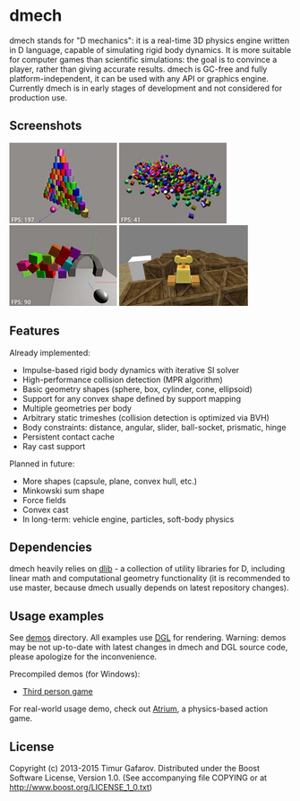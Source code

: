 dmech
=====
dmech stands for "D mechanics": it is a real-time 3D physics engine written in D language, capable of simulating rigid body dynamics. It is more suitable for computer games than scientific simulations: the goal is to convince a player, rather than giving accurate results. dmech is GC-free and fully platform-independent, it can be used with any API or graphics engine. Currently dmech is in early stages of development and not considered for production use.

Screenshots
-----------
[![Screenshot1](/images/screenshot1_thumb.jpg)](/images/screenshot1.jpg)
[![Screenshot2](/images/screenshot2_thumb.jpg)](/images/screenshot2.jpg)
[![Screenshot3](/images/screenshot3_thumb.jpg)](/images/screenshot3.jpg)
[![Screenshot4](/images/screenshot4_thumb.jpg)](/images/screenshot4.jpg)

Features
--------
Already implemented:
* Impulse-based rigid body dynamics with iterative SI solver
* High-performance collision detection (MPR algorithm)
* Basic geometry shapes (sphere, box, cylinder, cone, ellipsoid)
* Support for any convex shape defined by support mapping
* Multiple geometries per body
* Arbitrary static trimeshes (collision detection is optimized via BVH)
* Body constraints: distance, angular, slider, ball-socket, prismatic, hinge
* Persistent contact cache
* Ray cast support

Planned in future:
* More shapes (capsule, plane, convex hull, etc.)
* Minkowski sum shape
* Force fields
* Convex cast
* In long-term: vehicle engine, particles, soft-body physics

Dependencies
------------
dmech heavily relies on [dlib](http://github.com/gecko0307/dlib) - a collection of utility libraries for D, including linear math and computational geometry functionality (it is recommended to use master, because dmech usually depends on latest repository changes).

Usage examples
--------------
See [demos](/demos) directory. All examples use [DGL](http://github.com/gecko0307/dgl) for rendering. Warning: demos may be not up-to-date with latest changes in dmech and DGL source code, please apologize for the inconvenience.

Precompiled demos (for Windows):
* [Third person game](https://www.dropbox.com/s/oks658nrzc9hz8n/third-person-game-robot-win32.zip?dl=0)

For real-world usage demo, check out [Atrium](http://github.com/gecko0307/atrium), a physics-based action game.

License
-------
Copyright (c) 2013-2015 Timur Gafarov.
Distributed under the Boost Software License, Version 1.0. (See accompanying file COPYING or at http://www.boost.org/LICENSE_1_0.txt)

